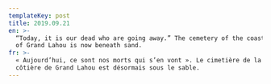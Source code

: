 ```yaml
---
templateKey: post
title: 2019.09.21
en: >-
  “Today, it is our dead who are going away.” The cemetery of the coastal city
  of Grand Lahou is now beneath sand.
fr: >-
  « Aujourd’hui, ce sont nos morts qui s’en vont ». Le cimetière de la ville
  côtière de Grand Lahou est désormais sous le sable.
---
```


